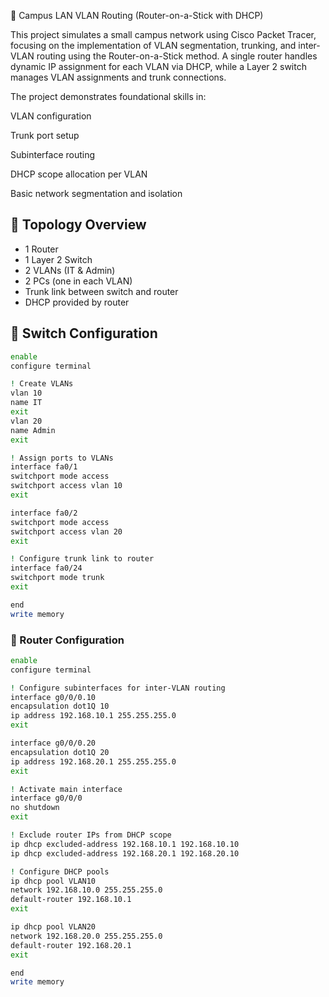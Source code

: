 📡 Campus LAN VLAN Routing (Router-on-a-Stick with DHCP)

This project simulates a small campus network using Cisco Packet Tracer, focusing on the implementation of VLAN segmentation, trunking, and inter-VLAN routing using the Router-on-a-Stick method. A single router handles dynamic IP assignment for each VLAN via DHCP, while a Layer 2 switch manages VLAN assignments and trunk connections.

The project demonstrates foundational skills in:

VLAN configuration

Trunk port setup

Subinterface routing

DHCP scope allocation per VLAN

Basic network segmentation and isolation

## 📁 Topology Overview

- 1 Router
- 1 Layer 2 Switch
- 2 VLANs (IT & Admin)
- 2 PCs (one in each VLAN)
- Trunk link between switch and router
- DHCP provided by router

## 🔧 Switch Configuration

```bash
enable
configure terminal

! Create VLANs
vlan 10
name IT
exit
vlan 20
name Admin
exit

! Assign ports to VLANs
interface fa0/1
switchport mode access
switchport access vlan 10
exit

interface fa0/2
switchport mode access
switchport access vlan 20
exit

! Configure trunk link to router
interface fa0/24
switchport mode trunk
exit

end
write memory
```

### 🔧 Router Configuration
```bash
enable
configure terminal

! Configure subinterfaces for inter-VLAN routing
interface g0/0/0.10
encapsulation dot1Q 10
ip address 192.168.10.1 255.255.255.0
exit

interface g0/0/0.20
encapsulation dot1Q 20
ip address 192.168.20.1 255.255.255.0
exit

! Activate main interface
interface g0/0/0
no shutdown
exit

! Exclude router IPs from DHCP scope
ip dhcp excluded-address 192.168.10.1 192.168.10.10
ip dhcp excluded-address 192.168.20.1 192.168.20.10

! Configure DHCP pools
ip dhcp pool VLAN10
network 192.168.10.0 255.255.255.0
default-router 192.168.10.1
exit

ip dhcp pool VLAN20
network 192.168.20.0 255.255.255.0
default-router 192.168.20.1
exit

end
write memory

```
